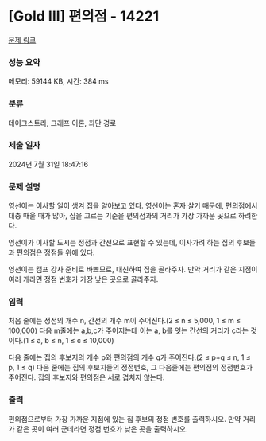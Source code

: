 # [Gold III] 편의점 - 14221 

[문제 링크](https://www.acmicpc.net/problem/14221) 

### 성능 요약

메모리: 59144 KB, 시간: 384 ms

### 분류

데이크스트라, 그래프 이론, 최단 경로

### 제출 일자

2024년 7월 31일 18:47:16

### 문제 설명

<p>영선이는 이사할 일이 생겨 집을 알아보고 있다. 영선이는 혼자 살기 때문에, 편의점에서 대충 때울 때가 많아, 집을 고르는 기준을 편의점과의 거리가 가장 가까운 곳으로 하려한다.</p>

<p>영선이가 이사할 도시는 정점과 간선으로 표현할 수 있는데, 이사가려 하는 집의 후보들과 편의점은 정점들 위에 있다.</p>

<p>영선이는 캠프 강사 준비로 바쁘므로, 대신하여 집을 골라주자. 만약 거리가 같은 지점이 여러 개라면 정점 번호가 가장 낮은 곳으로 골라주자.</p>

### 입력 

 <p>처음 줄에는 정점의 개수 n, 간선의 개수 m이 주어진다.(2 ≤ n ≤ 5,000, 1 ≤ m ≤ 100,000) 다음 m줄에는 a,b,c가 주어지는데 이는 a, b를 잇는 간선의 거리가 c라는 것이다.(1 ≤ a, b ≤ n, 1 ≤ c ≤ 10,000)</p>

<p>다음 줄에는 집의 후보지의 개수 p와 편의점의 개수 q가 주어진다.(2 ≤ p+q ≤ n, 1 ≤ p, 1 ≤ q) 다음 줄에는 집의 후보지들의 정점번호, 그 다음줄에는 편의점의 정점번호가 주어진다. 집의 후보지와 편의점은 서로 겹치지 않는다.</p>

### 출력 

 <p>편의점으로부터 가장 가까운 지점에 있는 집 후보의 정점 번호를 출력하시오. 만약 거리가 같은 곳이 여러 군데라면 정점 번호가 낮은 곳을 출력하시오.</p>

